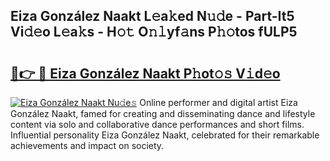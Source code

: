 ## Eiza González Naakt L𝚎a𝚔ed N𝚞𝚍e - Part-It5 Vi𝚍𝚎o L𝚎a𝚔s - H𝚘𝚝 O𝚗𝚕yf𝚊ns P𝚑𝚘tos fULP5

# <h2><a href="http://kfcruvp.oniu.top/?m=Eiza+Gonz%c3%a1lez+Naakt">🔗👉 🔴 Eiza González Naakt P𝚑ot𝚘𝚜 V𝚒d𝚎o</a></h2>

[![Eiza González Naakt Nu𝚍e𝚜](https://i.imgur.com/0qMVB7G.gif)](http://kfcruvp.oniu.top/?m=Eiza+Gonz%c3%a1lez+Naakt)
Online performer and digital artist Eiza González Naakt, famed for creating and disseminating dance and lifestyle content via solo and collaborative dance performances and short films. Influential personality Eiza González Naakt, celebrated for their remarkable achievements and impact on society.  
